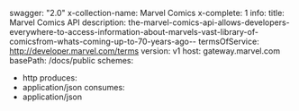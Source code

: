 swagger: "2.0"
x-collection-name: Marvel Comics
x-complete: 1
info:
  title: Marvel Comics API
  description: the-marvel-comics-api-allows-developers-everywhere-to-access-information-about-marvels-vast-library-of-comicsfrom-whats-coming-up-to-70-years-ago--
  termsOfService: http://developer.marvel.com/terms
  version: v1
host: gateway.marvel.com
basePath: /docs/public
schemes:
- http
produces:
- application/json
consumes:
- application/json